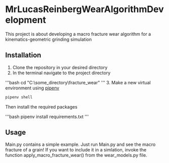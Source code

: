 # MrLucasReinbergWearAlgorithmDevelopment

This project is about developing a macro fracture wear algorithm for a kinematics-geometric grinding simulation

## Installation

1. Clone the repository in your desired directory
2. In the terminal navigate to the project directory

'''bash
cd "C:\some_directory\fracture_wear"
'''
3. Make a new virtual environment using [pipenv](https://pypi.org/project/pipenv/)

```bash
pipenv shell
```

Then install the required packages

'''bash
pipenv install requirements.txt
'''

## Usage

Main.py contains a simple example. Just run Main.py and see the macro fracture of a grain!
If you want to include it in a simlation, invoke the function apply_macro_fracture_wear() from the wear_models.py file.

